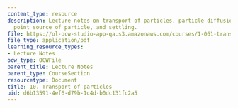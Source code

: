 ```yaml
---
content_type: resource
description: Lecture notes on transport of particles, particle diffusion, instantaneous
  point source of particle, and settling.
file: https://ol-ocw-studio-app-qa.s3.amazonaws.com/courses/1-061-transport-processes-in-the-environment-fall-2008/d6b135914ef6d79b1c4db0dc131fc2a5_lec_10.pdf
file_type: application/pdf
learning_resource_types:
- Lecture Notes
ocw_type: OCWFile
parent_title: Lecture Notes
parent_type: CourseSection
resourcetype: Document
title: 10. Transport of particles
uid: d6b13591-4ef6-d79b-1c4d-b0dc131fc2a5
---
```

